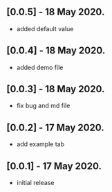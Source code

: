 ## [0.0.5] -  18 May 2020.
* added default value
## [0.0.4] -  18 May 2020.
* added demo file
## [0.0.3] - 18 May 2020.
* fix bug and md file
## [0.0.2] - 17 May 2020.
* add example tab
## [0.0.1] - 17 May 2020.
* initial release

